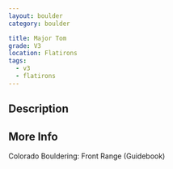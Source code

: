 ```yaml
---
layout: boulder
category: boulder

title: Major Tom
grade: V3
location: Flatirons
tags:
  - v3
  - flatirons
---
```


## Description


## More Info
Colorado Bouldering: Front Range (Guidebook)
